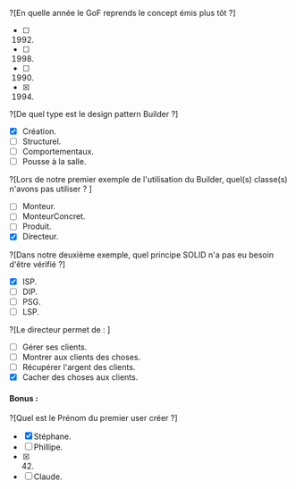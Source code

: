 ?[En quelle année le GoF reprends le concept émis plus tôt ?]
-[ ] 1992.
-[ ] 1998.
-[ ] 1990.
-[x] 1994.

?[De quel type est le design pattern Builder ?]
-[x] Création.
-[ ] Structurel.
-[ ] Comportementaux.
-[ ] Pousse à la salle.

?[Lors de notre premier exemple de l'utilisation du Builder, quel(s) classe(s) n'avons pas utiliser ? ]
-[ ] Monteur.
-[ ] MonteurConcret.
-[ ] Produit.
-[x] Directeur.

?[Dans notre deuxième exemple, quel principe SOLID n'a pas eu besoin d'être vérifié ?]
-[x] ISP.
-[ ] DIP.
-[ ] PSG.
-[ ] LSP.

?[Le directeur permet de : ]
-[ ] Gérer ses clients.
-[ ] Montrer aux clients des choses.
-[ ] Récupérer l'argent des clients.
-[x] Cacher des choses aux clients.

#### Bonus : 

?[Quel est le Prénom du premier user créer ?]
-[x] Stéphane.
-[ ] Phillipe.
-[x] 42.
-[ ] Claude.
